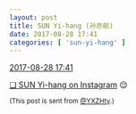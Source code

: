 ```yaml
---
layout: post
title: SUN Yi-hang (孙亦航)
date: 2017-08-28 17:41
categories: [ 'sun-yi-hang' ]
---
```


<div class="weibo-info">
  <a href="http://weibo.com/2565158051/FjcP02jlX">2017-08-28 17:41</a>
</div>

[❏ SUN Yi-hang on Instagram](https://www.instagram.com/p/BYVS5Q9jmP3/) :relieved:

<!-- more -->

<small>(This post is sent from [@YXZHty](http://weibo.com/2565158051).)</small>
